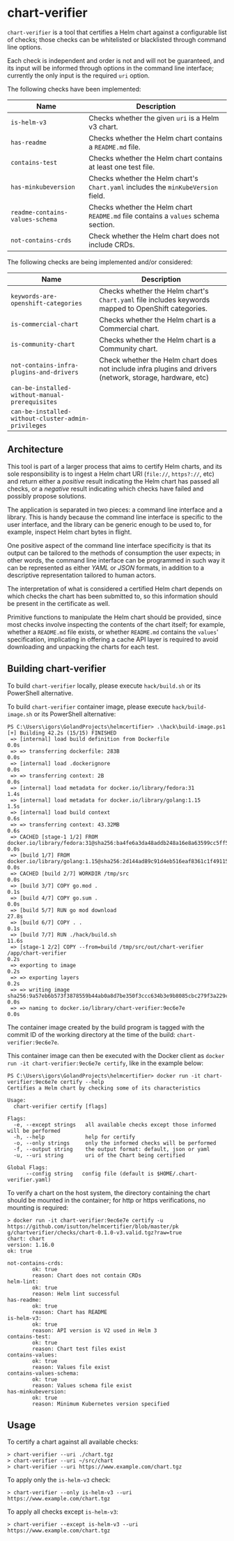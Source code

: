 # chart-verifier

`chart-verifier` is a tool that certifies a Helm chart against a configurable list of checks; those checks can be
whitelisted or blacklisted through command line options.

Each check is independent and order is not and will not be guaranteed, and its input will be informed through options in
the command line interface; currently the only input is the required `uri` option.

The following checks have been implemented:

| Name | Description
|---|---
| `is-helm-v3` | Checks whether the given `uri` is a Helm v3 chart.
| `has-readme` | Checks whether the Helm chart contains a `README.md` file.
| `contains-test` | Checks whether the Helm chart contains at least one test file.
| `has-minkubeversion` | Checks whether the Helm chart's `Chart.yaml` includes the `minKubeVersion` field.
| `readme-contains-values-schema` | Checks whether the Helm chart `README.md` file contains a `values` schema section.
| `not-contains-crds` | Check whether the Helm chart does not include CRDs.

The following checks are being implemented and/or considered:

| Name | Description
|---|---
| `keywords-are-openshift-categories` | Checks whether the Helm chart's `Chart.yaml` file includes keywords mapped to OpenShift categories.
| `is-commercial-chart` | Checks whether the Helm chart is a Commercial chart.
| `is-community-chart` | Checks whether the Helm chart is a Community chart.
| `not-contains-infra-plugins-and-drivers` | Check whether the Helm chart does not include infra plugins and drivers (network, storage, hardware, etc)
| `can-be-installed-without-manual-prerequisites` |
| `can-be-installed-without-cluster-admin-privileges` |

## Architecture

This tool is part of a larger process that aims to certify Helm charts, and its sole responsibility is to ingest a Helm
chart URI (`file://`, `https?://`, etc)
and return either a *positive* result indicating the Helm chart has passed all checks, or a *negative* result indicating
which checks have failed and possibly propose solutions.

The application is separated in two pieces: a command line interface and a library. This is handy because the command
line interface is specific to the user interface, and the library can be generic enough to be used to, for example,
inspect Helm chart bytes in flight.

One positive aspect of the command line interface specificity is that its output can be tailored to the methods of
consumption the user expects; in other words, the command line interface can be programmed in such way it can be
represented as either *YAML* or *JSON* formats, in addition to a descriptive representation tailored to human actors.

The interpretation of what is considered a certified Helm chart depends on which checks the chart has been submitted to,
so this information should be present in the certificate as well.

Primitive functions to manipulate the Helm chart should be provided, since most checks involve inspecting the contents
of the chart itself; for example, whether a `README.md` file exists, or whether `README.md` contains the `values`'
specification, implicating in offering a cache API layer is required to avoid downloading and unpacking the charts for
each test.

## Building chart-verifier

To build `chart-verifier` locally, please execute `hack/build.sh` or its PowerShell alternative.

To build `chart-verifier` container image, please execute `hack/build-image.sh` or its PowerShell alternative:

```text
PS C:\Users\igors\GolandProjects\helmcertifier> .\hack\build-image.ps1
[+] Building 42.2s (15/15) FINISHED
 => [internal] load build definition from Dockerfile                                                                                               0.0s
 => => transferring dockerfile: 283B                                                                                                               0.0s
 => [internal] load .dockerignore                                                                                                                  0.0s
 => => transferring context: 2B                                                                                                                    0.0s
 => [internal] load metadata for docker.io/library/fedora:31                                                                                       1.4s
 => [internal] load metadata for docker.io/library/golang:1.15                                                                                     1.5s
 => [internal] load build context                                                                                                                  0.6s
 => => transferring context: 43.32MB                                                                                                               0.6s
 => CACHED [stage-1 1/2] FROM docker.io/library/fedora:31@sha256:ba4fe6a3da48addb248a16e8a63599cc5ff5250827e7232d2e3038279a0e467e                  0.0s
 => [build 1/7] FROM docker.io/library/golang:1.15@sha256:2d144ad89c91d4eb516eaf8361c1f49115c5d06042683e27d3439dc6c2535cc7                         0.0s
 => CACHED [build 2/7] WORKDIR /tmp/src                                                                                                            0.0s
 => [build 3/7] COPY go.mod .                                                                                                                      0.1s
 => [build 4/7] COPY go.sum .                                                                                                                      0.0s
 => [build 5/7] RUN go mod download                                                                                                               27.8s
 => [build 6/7] COPY . .                                                                                                                           0.1s
 => [build 7/7] RUN ./hack/build.sh                                                                                                               11.6s
 => [stage-1 2/2] COPY --from=build /tmp/src/out/chart-verifier /app/chart-verifier                                                                0.2s
 => exporting to image                                                                                                                             0.2s
 => => exporting layers                                                                                                                            0.2s
 => => writing image sha256:9a57eb6b573f3878559b44ab0a8d7be350f3ccc634b3e9b8085cbc279f3a229c                                                       0.0s
 => => naming to docker.io/library/chart-verifier:9ec6e7e                                                                                          0.0s
```

The container image created by the build program is tagged with the commit ID of the working directory at the time of
the build: `chart-verifier:9ec6e7e`.

This container image can then be executed with the Docker client as `docker run -it chart-verifier:9ec6e7e certify`,
like in the example below:

```text
PS C:\Users\igors\GolandProjects\helmcertifier> docker run -it chart-verifier:9ec6e7e certify --help
Certifies a Helm chart by checking some of its characteristics

Usage:
  chart-verifier certify [flags]

Flags:
  -e, --except strings   all available checks except those informed will be performed
  -h, --help             help for certify
  -o, --only strings     only the informed checks will be performed
  -f, --output string    the output format: default, json or yaml
  -u, --uri string       uri of the Chart being certified

Global Flags:
      --config string   config file (default is $HOME/.chart-verifier.yaml)
```

To verify a chart on the host system, the directory containing the chart should be mounted in the container; for http or
https verifications, no mounting is required:

```text
> docker run -it chart-verifier:9ec6e7e certify -u https://github.com/isutton/helmcertifier/blob/master/pk
g/chartverifier/checks/chart-0.1.0-v3.valid.tgz?raw=true
chart: chart
version: 1.16.0
ok: true

not-contains-crds:
        ok: true
        reason: Chart does not contain CRDs
helm-lint:
        ok: true
        reason: Helm lint successful
has-readme:
        ok: true
        reason: Chart has README
is-helm-v3:
        ok: true
        reason: API version is V2 used in Helm 3
contains-test:
        ok: true
        reason: Chart test files exist
contains-values:
        ok: true
        reason: Values file exist
contains-values-schema:
        ok: true
        reason: Values schema file exist
has-minkubeversion:
        ok: true
        reason: Minimum Kubernetes version specified
```

## Usage

To certify a chart against all available checks:

```text
> chart-verifier --uri ./chart.tgz
> chart-verifier --uri ~/src/chart
> chart-verifier --uri https://www.example.com/chart.tgz
```

To apply only the `is-helm-v3` check:

```text
> chart-verifier --only is-helm-v3 --uri https://www.example.com/chart.tgz
```

To apply all checks except `is-helm-v3`:

```text
> chart-verifier --except is-helm-v3 --uri https://www.example.com/chart.tgz
```
